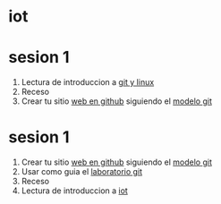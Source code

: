 # iot

# sesion 1
1. Lectura de introduccion a [git y linux](https://github.com/adsoftsito/iot/blob/main/session1/iot_session1.pdf)
2. Receso
2. Crear tu sitio [web en github](https://docs.github.com/en/pages/getting-started-with-github-pages/about-github-pages) siguiendo el [modelo git](https://github.com/adsoftsito/web/blob/main/w3/gitBranchingModel.pdf)


# sesion 1
1. Crear tu sitio [web en github](https://docs.github.com/en/pages/getting-started-with-github-pages/about-github-pages) siguiendo el [modelo git](https://github.com/adsoftsito/web/blob/main/w3/gitBranchingModel.pdf) 
2. Usar como guia el [laboratorio git](https://github.com/adsoftsito/web/blob/main/w3/gitBranchingLab.pdf)
3. Receso
4. Lectura de introduccion a [iot](https://github.com/adsoftsito/iot/blob/main/session1/iot_session1.pdf)
